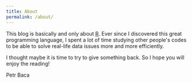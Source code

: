 ```yaml
---
title: About
permalink: /about/
---
```


This blog is basically and only about [R](https://www.r-project.org/). Ever since I discovered this great programming language, I spent a lot of time studying other people's codes to be able to solve real-life data issues more and more efficiently.

I thought maybe it is time to try to give something back. So I hope you will enjoy the reading!

Petr Baca


